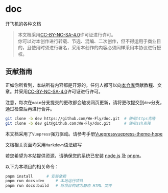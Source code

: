 # doc

开飞机的各种文档

>本文档采用[CC-BY-NC-SA-4.0](https://creativecommons.org/licenses/by-nc-sa/4.0/)许可证进行许可。  
你可以对本创作进行转载、节选、混编、二次创作，但不得运用于商业目
的，且使用时须进行署名，采用本创作的内容必须同样采用本协议进行授
权。

## 贡献指南

正如你所看到，本站所有内容都是开源的。任何人都可以向[本仓库](https://github.com/We-Fly/doc)贡献教程、文章。并采用[CC-BY-NC-SA-4.0](https://creativecommons.org/licenses/by-nc-sa/4.0/)许可证进行许可。

注意，每次在`main`分支提交的更改都会触发网页更新，请将更改提交到`dev`分支，通过检查后再进行合并。

```bash
git clone -b dev https://github.com/We-Fly/doc.git  # 使用https克隆
git clone -b dev git@github.com:We-Fly/doc.git      # 使用ssh克隆
```

本文档采用了`Vuepress`强力驱动。请参考手册[Vuepress](https://vuepress.github.io/)[vuepress-theme-hope](https://vuepress-theme-hope.github.io/v2/)

文档相关页面均采用`Markdown`语法编写

若您希望为本站提供资源，请确保您的系统已安装 [node.js](https://nodejs.org/zh-cn/) 及 [pnpm](https://pnpm.io/zh/installation)。

以下为本项目的相关命令：

``` bash
pnpm install      # 安装依赖
pnpm run docs:dev     # 本地运行项目
pnpm run docs:build   # 将项目构建为静态 HTML 文件
```
